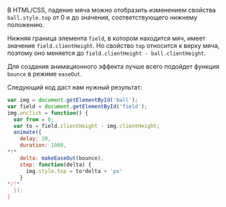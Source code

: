 В HTML/CSS, падение мяча можно отобразить изменением свойства `ball.style.top` от 0 и до значения, соответствующего нижнему положению.

Нижняя граница элемента `field`, в котором находится мяч, имеет значение  `field.clientHeight`. Но свойство `top` относится к верху мяча, поэтому оно меняется до `field.clientHeight - ball.clientHeight`. 

Для создания анимационного эффекта лучше всего подойдет функция `bounce` в режиме `easeOut`.

Следующий код даст нам нужный результат:

```js
var img = document.getElementById('ball');
var field = document.getElementById('field');
img.onclick = function() {
  var from = 0;
  var to = field.clientHeight - img.clientHeight;
  animate({
    delay: 20,
    duration: 1000,
*!*
    delta: makeEaseOut(bounce), 
    step: function(delta) {
      img.style.top = to*delta + 'px'
    }
*/!*
  });
}
```

